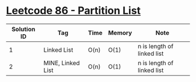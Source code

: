 # [Leetcode 86 - Partition List](https://leetcode.com/problems/partition-list/)

| Solution ID | Tag | Time | Memory | Note |
| ----------- | --- | ---- | ------ | ---- |
| 1 | Linked List | O(n) | O(1) | n is length of linked list |
| 2 | MINE, Linked List | O(n) | O(1) | n is length of linked list |